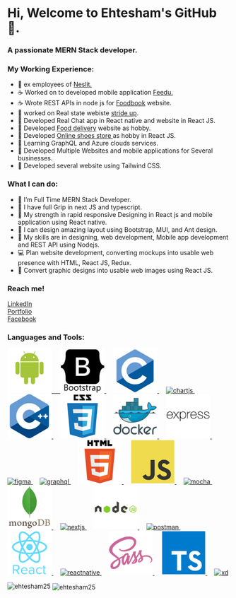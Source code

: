 <h1 align="left">Hi, Welcome to Ehtesham's GitHub 👋.</h1>
<h3 align="left">A passionate MERN Stack developer.</h3>

<h3> My Working Experience:</h3>
<ul>
<li>🙋 ex employees of <a href="https://nesl-it.com/">Neslit.</a> </li>
<li>☕ Worked on to developed mobile application <a href="https://play.google.com/store/apps/details?id=com.feedu">Feedu.</a></li>
<li>☕ Wrote REST APIs in node js for <a href="http://www.heretofeedu.com/">Foodbook</a> website.</li>
<li>🙋 worked on Real state webiste <a href="https://www.strideup.co/">stride up</a>. </li>
<li>🙋 Developed Real Chat app in React native and website in React JS.</li>
<li>🔨 Developed <a target ="_blank" href="https://food-delivery-using-tailwind.vercel.app/">Food delivery</a> website as hobby.</li>
<li>🔨 Developed <a href="https://online-shoes-store.netlify.app/">Online shoes store </a> as hobby in React JS.</li>
<li>🙋 Learning GraphQL and Azure clouds services.</li>
<li>🚀 Developed Multiple Websites and mobile applications for Several businesses.</li>
<li>🚀 Developed several website using Tailwind CSS.</li>
</ul> 
<h3 align="left">What I can do:</h3>
<ul>
<li align="left">🌱 I’m Full Time MERN Stack Developer.</li>
<li align="left">🌱 I have full Grip in next JS and typescript.</li>
<li align="left">💪 My strength in rapid responsive Designing in React js and mobile application using React native.</li>
<li align="left">🎨 I can design amazing layout using Bootstrap, MUI, and Ant design.</li>
<li align="left">👯 My skills are in designing, web development, Mobile app development and REST API using Nodejs.</li>
<li align="left">💻 Plan website development, converting mockups into usable web presence with HTML, React JS, Redux.</li>
<li align="left">🔨 Convert graphic designs into usable web images using React JS.</li>
</ul>

<h3>Reach me!</h3>
<a target="_blank" href="https://www.linkedin.com/in/ehtisham-ul-haq-b92872161/"> LinkedIn </a>
<br/>
<a target="_blank" href="https://ehtisham-mern-dev.netlify.app/"> Portfolio </a>
<br/>
<a target="_blank" href="https://web.facebook.com/ehtesham.ulhaq.503/"> Facebook </a>


<h3 align="left">Languages and Tools:</h3>
<p align="left"> <a href="https://developer.android.com" target="_blank" rel="noreferrer"> <img src="https://raw.githubusercontent.com/devicons/devicon/master/icons/android/android-original-wordmark.svg" alt="android" width="100" height="100"/> &nbsp; &nbsp;  </a> <a href="https://getbootstrap.com" target="_blank" rel="noreferrer"> <img src="https://raw.githubusercontent.com/devicons/devicon/master/icons/bootstrap/bootstrap-plain-wordmark.svg" alt="bootstrap" width="100" height="100"/> </a> &nbsp; &nbsp;  <a href="https://www.cprogramming.com/" target="_blank" rel="noreferrer"> <img src="https://raw.githubusercontent.com/devicons/devicon/master/icons/c/c-original.svg" alt="c" width="100" height="100"/> </a> &nbsp; &nbsp;  <a href="https://www.chartjs.org" target="_blank" rel="noreferrer"> <img src="https://www.chartjs.org/media/logo-title.svg" alt="chartjs" width="100" height="100"/> </a>&nbsp; &nbsp;  <a href="https://www.w3schools.com/cpp/" target="_blank" rel="noreferrer"> <img src="https://raw.githubusercontent.com/devicons/devicon/master/icons/cplusplus/cplusplus-original.svg" alt="cplusplus" width="100" height="100"/> </a>&nbsp; &nbsp;  <a href="https://www.w3schools.com/css/" target="_blank" rel="noreferrer"> <img src="https://raw.githubusercontent.com/devicons/devicon/master/icons/css3/css3-original-wordmark.svg" alt="css3" width="100" height="100"/> </a> &nbsp; &nbsp; <a href="https://www.docker.com/" target="_blank" rel="noreferrer"> <img src="https://raw.githubusercontent.com/devicons/devicon/master/icons/docker/docker-original-wordmark.svg" alt="docker" width="100" height="100"/> </a>&nbsp; &nbsp;  <a href="https://expressjs.com" target="_blank" rel="noreferrer"> <img src="https://raw.githubusercontent.com/devicons/devicon/master/icons/express/express-original-wordmark.svg" alt="express" width="100" height="100"/> </a>&nbsp; &nbsp;  <a href="https://www.figma.com/" target="_blank" rel="noreferrer"> <img src="https://www.vectorlogo.zone/logos/figma/figma-icon.svg" alt="figma" width="100" height="100"/> </a> &nbsp; &nbsp; <a href="https://graphql.org" target="_blank" rel="noreferrer"> <img src="https://www.vectorlogo.zone/logos/graphql/graphql-icon.svg" alt="graphql" width="100" height="100"/> </a>&nbsp; &nbsp;  <a href="https://www.w3.org/html/" target="_blank" rel="noreferrer"> <img src="https://raw.githubusercontent.com/devicons/devicon/master/icons/html5/html5-original-wordmark.svg" alt="html5" width="100" height="100"/> </a>&nbsp; &nbsp;  <a href="https://developer.mozilla.org/en-US/docs/Web/JavaScript" target="_blank" rel="noreferrer"> <img src="https://raw.githubusercontent.com/devicons/devicon/master/icons/javascript/javascript-original.svg" alt="javascript" width="100" height="100"/> </a>&nbsp; &nbsp;  <a href="https://mochajs.org" target="_blank" rel="noreferrer"> <img src="https://www.vectorlogo.zone/logos/mochajs/mochajs-icon.svg" alt="mocha" width="100" height="100"/> </a>&nbsp; &nbsp;  <a href="https://www.mongodb.com/" target="_blank" rel="noreferrer"> <img src="https://raw.githubusercontent.com/devicons/devicon/master/icons/mongodb/mongodb-original-wordmark.svg" alt="mongodb" width="100" height="100"/> </a>&nbsp; &nbsp;  <a href="https://nextjs.org/" target="_blank" rel="noreferrer"> <img src="https://cdn.worldvectorlogo.com/logos/nextjs-2.svg" alt="nextjs" width="100" height="100"/> </a>&nbsp; &nbsp;  <a href="https://nodejs.org" target="_blank" rel="noreferrer"> <img src="https://raw.githubusercontent.com/devicons/devicon/master/icons/nodejs/nodejs-original-wordmark.svg" alt="nodejs" width="100" height="100"/> </a>&nbsp; &nbsp;  <a href="https://postman.com" target="_blank" rel="noreferrer"> <img src="https://www.vectorlogo.zone/logos/getpostman/getpostman-icon.svg" alt="postman" width="100" height="100"/> </a>&nbsp; &nbsp;  <a href="https://reactjs.org/" target="_blank" rel="noreferrer"> <img src="https://raw.githubusercontent.com/devicons/devicon/master/icons/react/react-original-wordmark.svg" alt="react" width="100" height="100"/> </a>&nbsp; &nbsp;  <a href="https://reactnative.dev/" target="_blank" rel="noreferrer"> <img src="https://reactnative.dev/img/header_logo.svg" alt="reactnative" width="100" height="100"/> </a>&nbsp; &nbsp;  <a href="https://sass-lang.com" target="_blank" rel="noreferrer"> <img src="https://raw.githubusercontent.com/devicons/devicon/master/icons/sass/sass-original.svg" alt="sass" width="100" height="100"/> </a>&nbsp; &nbsp;  <a href="https://www.typescriptlang.org/" target="_blank" rel="noreferrer"> <img src="https://raw.githubusercontent.com/devicons/devicon/master/icons/typescript/typescript-original.svg" alt="typescript" width="100" height="100"/> </a>&nbsp; &nbsp;  <a href="https://www.adobe.com/products/xd.html" target="_blank" rel="noreferrer"> <img src="https://cdn.worldvectorlogo.com/logos/adobe-xd.svg" alt="xd" width="100" height="100"/> </a> </p>

<p><img align="left" src="https://github-readme-stats.vercel.app/api/top-langs?username=ehtesham25&show_icons=true&locale=en&layout=compact" alt="ehtesham25" /></p>

<p>&nbsp;<img align="center" src="https://github-readme-stats.vercel.app/api?username=ehtesham25&show_icons=true&locale=en" alt="ehtesham25" /></p>
